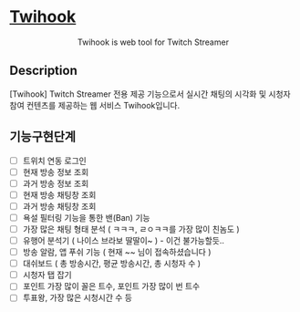 

<p align="center">
  <a href="http://nestjs.com/" target="blank"><h1>Twihook</h1></a>
</p>
<p align="center">Twihook is web tool for Twitch Streamer</p>

  <!--[![Backers on Open Collective](https://opencollective.com/nest/backers/badge.svg)](https://opencollective.com/nest#backer)
  [![Sponsors on Open Collective](https://opencollective.com/nest/sponsors/badge.svg)](https://opencollective.com/nest#sponsor)-->

## Description
[Twihook] Twitch Streamer 전용 제공 기능으로서 실시간 채팅의 시각화 및 시청자 참여 컨텐츠를 제공하는 웹 서비스 Twihook입니다.

## 기능구현단계
- [ ] 트위치 연동 로그인
- [ ] 현재 방송 정보 조회
- [ ] 과거 방송 정보 조회
- [ ] 현재 방송 채팅창 조회
- [ ] 과거 방송 채팅창 조회
- [ ] 욕설 필터링 기능을 통한 밴(Ban) 기능
- [ ] 가장 많은 채팅 형태 분석 ( ㅋㅋㅋ, ㄹㅇㅋㅋ를 가장 많이 친놈도 )
- [ ] 유행어 분석기 ( 나이스 브라보 딸딸이~ ) - 이건 불가능할듯..
- [ ] 방송 알람, 앱 푸쉬 기능 ( 현재 ~~ 님이 접속하셨습니다 )
- [ ] 대쉬보드 ( 총 방송시간, 평균 방송시간, 총 시청자 수 )
- [ ] 시청자 탭 잡기
- [ ] 포인트 가장 많이 꼴은 트수, 포인트 가장 많이 번 트수
- [ ] 투표왕, 가장 많은 시청시간 수 등
